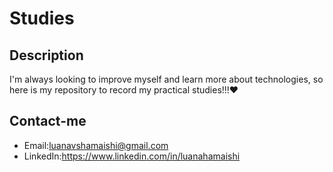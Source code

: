 # Studies

## Description
I'm always looking to improve myself and learn more about technologies, so here is my repository to record my practical studies!!!❤


## Contact-me
- Email:<luanavshamaishi@gmail.com>
- LinkedIn:<https://www.linkedin.com/in/luanahamaishi>
